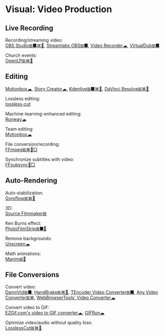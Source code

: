 # Visual: Video Production

## Live Recording

Recording/streaming video:  
[OBS Studio⊞■⌘🐧](https://obsproject.com/),
[Streamlabs OBS⊞■](https://streamlabs.com/streamlabs-obs),
[Video Recorder☁](https://webbrowsertools.com/video-recorder/),
[VirtualDub⊞■](https://sourceforge.net/projects/virtualdub/)

Church events:  
[OpenLP⊞⌘🐧](https://openlp.org/)

## Editing

[Motionbox☁](https://motionbox.io/),
[Story Creator☁](https://storycreatorapp.com/),
[Kdenlive⊞■⌘🐧](https://kdenlive.org/),
[DaVinci Resolve⊞⌘🐧](https://www.blackmagicdesign.com/products/davinciresolve/)

Lossless editing:  
[lossless-cut](https://github.com/mifi/lossless-cut)

Machine-learning-enhanced editing:  
[Runway☁](https://runwayml.com/)

Team editing:  
[Motionbox☁](https://motionbox.io/)

File conversion/recording:  
[FFmpeg⊞⌘🐧□](https://www.ffmpeg.org/)

Synchronize subtitles with video:  
[FFsubsync🐧□](https://github.com/smacke/ffsubsync)

## Auto-Rendering

Auto-stabilization:  
[Gyroflow⊞⌘🐧](https://gyroflow.xyz/)

3D:  
[Source Filmmaker⊞](https://store.steampowered.com/app/1840/Source_Filmmaker/)

Ken Burns effect:  
[PhotoFilmStrip⊞■🐧](https://www.photofilmstrip.org/en/)

Remove backgrounds:  
[Unscreen☁](https://www.unscreen.com/)

Math animations:  
[Manim⊞🐧](https://www.manim.community/)

## File Conversions

Convert video:  
[DamnVid⊞■](https://damnvid.en.softonic.com/),
[HandBrake⊞⌘🐧](https://handbrake.fr/),
[TEncoder Video Converter⊞■](https://www.fosshub.com/TAudioConverter.html),
[Any Video Converter⊞⌘](https://www.anvsoft.com/any-video-converter-free.html),
[WebBrowserTools' Video Converter☁](https://webbrowsertools.com/video-converter/)

Convert video to GIF:  
[EZGif.com's video to GIF converter☁](https://ezgif.com/video-to-gif),
[GIFRun☁](https://gifrun.com/)

Optimize video/audio without quality loss:  
[LosslessCut⊞⌘🐧](https://mifi.no/losslesscut/)
